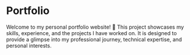 # Portfolio
Welcome to my personal portfolio website! 🚀 This project showcases my skills, experience, and the projects I have worked on. It is designed to provide a glimpse into my professional journey, technical expertise, and personal interests.
